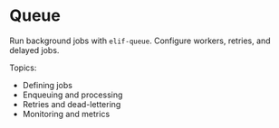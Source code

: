 # Queue

Run background jobs with `elif-queue`. Configure workers, retries, and delayed jobs.

Topics:
- Defining jobs
- Enqueuing and processing
- Retries and dead-lettering
- Monitoring and metrics

